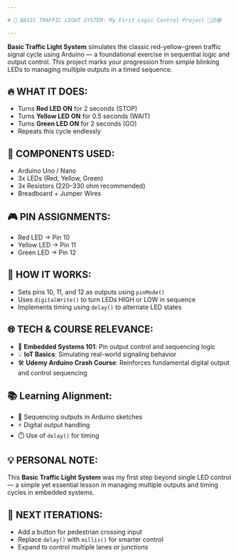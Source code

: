 ```yaml
---

# 🚦 BASIC TRAFFIC LIGHT SYSTEM: My First Logic Control Project 🔴🟡🟢

---
```


**Basic Traffic Light System** simulates the classic red-yellow-green traffic signal cycle using Arduino — a foundational exercise in sequential logic and output control. This project marks your progression from simple blinking LEDs to managing multiple outputs in a timed sequence.

🔥 WHAT IT DOES:  
----------------  
- Turns **Red LED ON** for 2 seconds (STOP)  
- Turns **Yellow LED ON** for 0.5 seconds (WAIT)  
- Turns **Green LED ON** for 2 seconds (GO)  
- Repeats this cycle endlessly  

🧰 COMPONENTS USED:  
--------------------  
- Arduino Uno / Nano  
- 3x LEDs (Red, Yellow, Green)  
- 3x Resistors (220–330 ohm recommended)  
- Breadboard + Jumper Wires  

🎮 PIN ASSIGNMENTS:  
--------------------  
- Red LED → Pin 10  
- Yellow LED → Pin 11  
- Green LED → Pin 12  

🧠 HOW IT WORKS:  
-----------------  
- Sets pins 10, 11, and 12 as outputs using `pinMode()`  
- Uses `digitalWrite()` to turn LEDs HIGH or LOW in sequence  
- Implements timing using `delay()` to alternate LED states  

🌐 TECH & COURSE RELEVANCE:  
----------------------------  
- 🧠 **Embedded Systems 101**: Pin output control and sequencing logic  
- 💡 **IoT Basics**: Simulating real-world signaling behavior  
- 🛠️ **Udemy Arduino Crash Course**: Reinforces fundamental digital output and control sequencing  

📚 Learning Alignment:  
-----------------------  
- 📘 Sequencing outputs in Arduino sketches  
- ⚡ Digital output handling  
- ⏱️ Use of `delay()` for timing  

💡 PERSONAL NOTE:  
------------------  
This **Basic Traffic Light System** was my first step beyond single LED control — a simple yet essential lesson in managing multiple outputs and timing cycles in embedded systems.

🚀 NEXT ITERATIONS:  
---------------------  
- Add a button for pedestrian crossing input  
- Replace `delay()` with `millis()` for smarter control  
- Expand to control multiple lanes or junctions  
